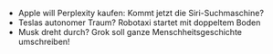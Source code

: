 - Apple will Perplexity kaufen: Kommt jetzt die Siri-Suchmaschine?
- Teslas autonomer Traum? Robotaxi startet mit doppeltem Boden
- Musk dreht durch? Grok soll ganze Menschheitsgeschichte umschreiben!
